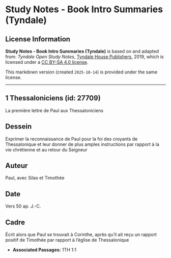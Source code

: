 # Study Notes - Book Intro Summaries (Tyndale)

## License Information

**Study Notes - Book Intro Summaries (Tyndale)** is based on and adapted from: _Tyndale Open Study Notes_, [Tyndale House Publishers](https://tyndaleopenresources.com/), 2019, which is licensed under a [CC BY-SA 4.0 license](https://creativecommons.org/licenses/by-sa/4.0/legalcode.en).

This markdown version (created `2025-10-14`) is provided under the same license.



--------------------------------

## 1 Thessaloniciens (id: 27709)

La première lettre de Paul aux Thessaloniciens

Dessein
-------

Exprimer la reconnaissance de Paul pour la foi des croyants de Thessalonique et leur donner de plus amples instructions par rapport à la vie chrétienne et au retour du Seigneur

Auteur
------

Paul, avec Silas et Timothée

Date
----

Vers 50 ap. J.\-C.

Cadre
-----

Écrit alors que Paul se trouvait à Corinthe, après qu’il ait reçu un rapport positif de Timothée par rapport à l’église de Thessalonique

* **Associated Passages:** 1TH 1:1

